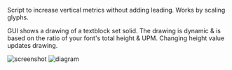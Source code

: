 Script to increase vertical metrics without adding leading. Works by scaling glyphs.

GUI shows a drawing of a textblock set solid. The drawing is dynamic & is based on the ratio of your font's total height & UPM. Changing height value updates drawing.

![screenshot](https://github.com/jtanadi/RoboFontScripts/blob/master/scale-a-mucci/Screen%20Shot%202017-09-07%20at%203.37.37%20PM.png)
![diagram](https://github.com/jtanadi/RoboFontScripts/blob/master/scale-a-mucci/scale-a-mucci.gif)

